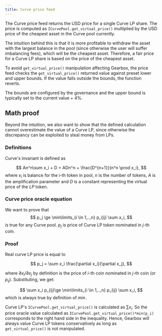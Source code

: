 ```yaml
---
title: Curve price feed
---
```



The Curve price feed returns the USD price for a single Curve LP share. The price is computed as `ICurvePool.get_virtual_price()` multiplied by the USD price of the cheapest asset in the Curve pool currently.

The intuition behind this is that it is more profitable to withdraw the asset with the largest balance in the pool (since otherwise the user will suffer imbalancing fees), which will be the cheapest asset. Therefore, a fair price for a Curve LP share is based on the price of the cheapest asset.

To avoid `get_virtual_price()` manipulation affecting Gearbox, the price feed checks the `get_virtual_price()` returned value against preset lower and upper bounds. If the value falls outside the bounds, the function reverts.

The bounds are configured by the governance and the upper bound is typically set to the current value + 4%.


## Math proof

Beyond the intuition, we also want to show that the defined calculation cannot overestimate the value of a Curve LP, since otherwise the discrepancy can be exploited to steal money from LPs.

### Definitions

Curve's invariant is defined as

$$
An^n\sum x_i + D = ADn^n + \frac{D^{n+1}}{n^n \prod x_i},
$$
where $x_i$ is balance for the i-th token in pool, $n$ is the number of tokens, $A$ is the amplification parameter and $D$ is a constant representing the virtual price of the $LP$ token. 

### Curve price oracle equation

We want to prove that 
$$
p_j \ge \min\limits_{i \in 1,..,n} p_{ij} \sum x_i, 
$$
is true for any Curve pool. $p_j$ is price of Curve LP token nominated in $j$-th coin.

### Proof

Real curve LP price is equal to 

$$
p_j = \sum x_i \frac{\partial x_i}{\partial x_j}, 
$$

where $\partial x_i/\partial x_j$ by definition is the price of $i$-th coin nominated in $j$-th coin (or $p_{ij}$). Substituting, we get:

$$
\sum x_i p_{ij}\ge \min\limits_{i \in 1,..,n} p_{ij} \sum x_i,
$$
which is always true by definition of $\min$.

Curve LP's `ICurvePool.get_virtual_price()` is calculated as $\sum x_i$. So the price oracle value calculated as 
`ICurvePool.get_virtual_price()*min(p_i)` corresponds to the right hand side in the inequality. Hence, Gearbox will always value Curve LP tokens conservatively as long as `get_virtual_price()` is not manipulated.